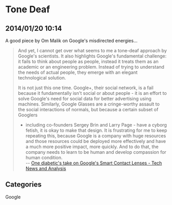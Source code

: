 # Tone Deaf 

## 2014/01/20 10:14

A good piece by Om Malik on Google's misdirected energies...

> And yet, I cannot get over what seems to me a tone-deaf approach by 
> Google's scientists. It also highlights Google's fundamental challenge: 
> it fails to think about people as people, instead it treats them as an 
> academic or an engineering problem. Instead of trying to understand the 
> needs of actual people, they emerge with an elegant technological solution.
>  
> It is not just this one time. Google+, their social network, is a fail 
> because it fundamentally isn't social or about people - it is an effort 
> to solve Google's need for social data for better advertising using 
> machines. Similarly, Google Glasses are a cringe-worthy assault to the 
> social interactions of normals, but because a certain subset of Googlers 
> - including co-founders Sergey Brin and Larry Page - have a cyborg 
> fetish, it is okay to make that design.&nbsp;It is frustrating for me to keep 
> repeating this, because Google is a company with huge resources and 
> those resources could be deployed more effectively and have a much more 
> positive impact, more quickly. And to do that, the company needs to 
> learn to be human and develop compassion for human condition.  
> -- [One diabetic's take on Google's Smart Contact Lenses - Tech News and Analysis][1]

[1]: http://gigaom.com/2014/01/17/one-diabetics-take-on-googles-smart-contact-lenses/

## Categories
Google
